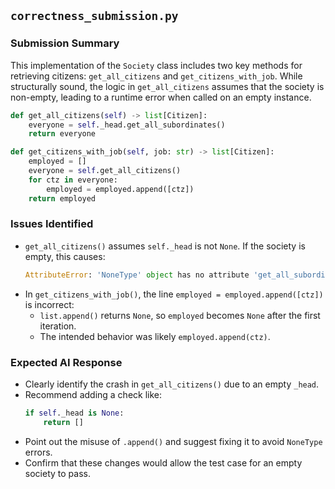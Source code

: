 ## `correctness_submission.py`

### Submission Summary

This implementation of the `Society` class includes two key methods for retrieving citizens: `get_all_citizens` and `get_citizens_with_job`. While structurally sound, the logic in `get_all_citizens` assumes that the society is non-empty, leading to a runtime error when called on an empty instance.

```python
def get_all_citizens(self) -> list[Citizen]:
    everyone = self._head.get_all_subordinates()
    return everyone
```

```python
def get_citizens_with_job(self, job: str) -> list[Citizen]:
    employed = []
    everyone = self.get_all_citizens()
    for ctz in everyone:
        employed = employed.append([ctz])
    return employed
```

### Issues Identified

- `get_all_citizens()` assumes `self._head` is not `None`. If the society is empty, this causes:
  ```python
  AttributeError: 'NoneType' object has no attribute 'get_all_subordinates'
  ```
- In `get_citizens_with_job()`, the line `employed = employed.append([ctz])` is incorrect:
  - `list.append()` returns `None`, so `employed` becomes `None` after the first iteration.
  - The intended behavior was likely `employed.append(ctz)`.

### Expected AI Response

- Clearly identify the crash in `get_all_citizens()` due to an empty `_head`.
- Recommend adding a check like:
  ```python
  if self._head is None:
      return []
  ```
- Point out the misuse of `.append()` and suggest fixing it to avoid `NoneType` errors.
- Confirm that these changes would allow the test case for an empty society to pass.

